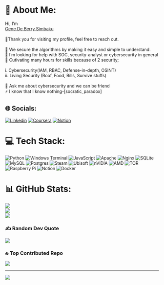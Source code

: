 # 💫 About Me:
Hi, I’m <br>[Gene De Berry Simbaku](https://www.credly.com/badges/122e4f8c-a5eb-4bd9-b006-27645de766b7/public_url)<br><br>🔭Thank you for visiting my profile, feel free to reach out.<br> <br>👯 We secure the algorithms by making it easy and simple to understand.<br>🤝 I’m looking for help with SOC, security-analyst or cybersecurity in general<br>🌱 Cutivating many hours for skills because of 2 security;<br><br>    i. Cybersecurity(IAM, RBAC, Defense-in-depth, OSINT)<br>    ii. Living Security (Roof, Food, Bills, Survive stuffs)<br><br>💬 Ask me about cybersecurity and we can be friend<br>⚡ I know that I know nothing-[socratic_paradox]


## 🌐 Socials:
[![Linkedin](https://custom-icon-badges.demolab.com/badge/LinkedIn-0A66C2?logo=linkedin-white&logoColor=fff)](https://www.linkedin.com/in/gdb-simbaku/) 
[![Coursera](https://img.shields.io/badge/Coursera-0056D2?logo=coursera&logoColor=fff)](https://www.coursera.org/user/8b35896687894f573462f5d34ae5c1da)
[![Notion](https://img.shields.io/badge/Notion-000?logo=notion&logoColor=fff)](https://www.notion.so/Resume-ff1a2752854f4e3d9fa4ec01ef3ff1c4)
# 💻 Tech Stack:
![Python](https://img.shields.io/badge/python-3670A0?style=plastic&logo=python&logoColor=ffdd54) ![Windows Terminal](https://img.shields.io/badge/Windows%20Terminal-%234D4D4D.svg?style=plastic&logo=windows-terminal&logoColor=white) ![JavaScript](https://img.shields.io/badge/javascript-%23323330.svg?style=plastic&logo=javascript&logoColor=%23F7DF1E) ![Apache](https://img.shields.io/badge/apache-%23D42029.svg?style=plastic&logo=apache&logoColor=white) ![Nginx](https://img.shields.io/badge/nginx-%23009639.svg?style=plastic&logo=nginx&logoColor=white) ![SQLite](https://img.shields.io/badge/sqlite-%2307405e.svg?style=plastic&logo=sqlite&logoColor=white) ![MySQL](https://img.shields.io/badge/mysql-4479A1.svg?style=plastic&logo=mysql&logoColor=white) ![Postgres](https://img.shields.io/badge/postgres-%23316192.svg?style=plastic&logo=postgresql&logoColor=white) ![Steam](https://img.shields.io/badge/steam-%23000000.svg?style=plastic&logo=steam&logoColor=white) ![Ubisoft](https://img.shields.io/badge/Ubisoft-%23F5F5F5.svg?style=plastic&logo=Ubisoft&logoColor=black) ![nVIDIA](https://img.shields.io/badge/nVIDIA-%2376B900.svg?style=plastic&logo=nVIDIA&logoColor=white) ![AMD](https://img.shields.io/badge/AMD-%23000000.svg?style=plastic&logo=amd&logoColor=white) ![TOR](https://img.shields.io/badge/tor-%237E4798.svg?style=plastic&logo=tor-project&logoColor=white) ![Raspberry Pi](https://img.shields.io/badge/-Raspberry_Pi-C51A4A?style=plastic&logo=Raspberry-Pi) ![Notion](https://img.shields.io/badge/Notion-%23000000.svg?style=plastic&logo=notion&logoColor=white) ![Docker](https://img.shields.io/badge/docker-%230db7ed.svg?style=plastic&logo=docker&logoColor=white)
# 📊 GitHub Stats:
![](https://github-readme-stats.vercel.app/api?username=toohau&theme=dark&hide_border=false&include_all_commits=true&count_private=true)<br/>
![](https://github-readme-streak-stats.herokuapp.com/?user=toohau&theme=dark&hide_border=false)<br/>
![](https://github-readme-stats.vercel.app/api/top-langs/?username=toohau&theme=dark&hide_border=false&include_all_commits=true&count_private=true&layout=compact)

### ✍️ Random Dev Quote
![](https://quotes-github-readme.vercel.app/api?type=horizontal&theme=merko)

### 🔝 Top Contributed Repo
![](https://github-contributor-stats.vercel.app/api?username=toohau&limit=5&theme=prussian&combine_all_yearly_contributions=true)

---
[![](https://visitcount.itsvg.in/api?id=toohau&icon=1&color=3)](https://visitcount.itsvg.in)

<!-- Proudly created with GPRM ( https://gprm.itsvg.in ) -->
